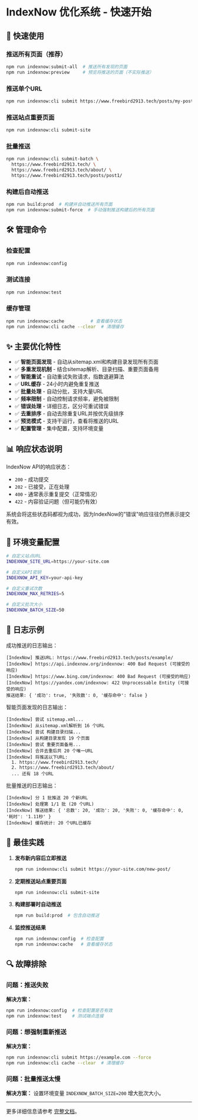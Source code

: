 # IndexNow 优化系统 - 快速开始

## 🚀 快速使用

### 推送所有页面（推荐）
```bash
npm run indexnow:submit-all  # 推送所有发现的页面
npm run indexnow:preview     # 预览将推送的页面（不实际推送）
```

### 推送单个URL
```bash
npm run indexnow:cli submit https://www.freebird2913.tech/posts/my-post/
```

### 推送站点重要页面
```bash
npm run indexnow:cli submit-site
```

### 批量推送
```bash
npm run indexnow:cli submit-batch \
  https://www.freebird2913.tech/ \
  https://www.freebird2913.tech/about/ \
  https://www.freebird2913.tech/posts/post1/
```

### 构建后自动推送
```bash
npm run build:prod  # 构建并自动推送所有页面
npm run indexnow:submit-force  # 手动强制推送构建后的所有页面
```

## 🛠️ 管理命令

### 检查配置
```bash
npm run indexnow:config
```

### 测试连接
```bash
npm run indexnow:test
```

### 缓存管理
```bash
npm run indexnow:cache          # 查看缓存状态
npm run indexnow:cli cache --clear  # 清理缓存
```

## ✨ 主要优化特性

- ✅ **智能页面发现** - 自动从sitemap.xml和构建目录发现所有页面
- ✅ **多重发现机制** - 结合sitemap解析、目录扫描、重要页面备用
- ✅ **智能重试** - 自动重试失败请求，指数退避算法
- ✅ **URL缓存** - 24小时内避免重复推送
- ✅ **批量处理** - 自动分批，支持大量URL
- ✅ **频率限制** - 自动控制请求频率，避免被限制
- ✅ **错误处理** - 详细日志，区分可重试错误
- ✅ **去重排序** - 自动去除重复URL并按优先级排序
- ✅ **预览模式** - 支持干运行，查看将推送的URL
- ✅ **配置管理** - 集中配置，支持环境变量

## 📊 响应状态说明

IndexNow API的响应状态：
- `200` - 成功提交
- `202` - 已接受，正在处理
- `400` - 通常表示重复提交（正常情况）
- `422` - 内容验证问题（但可能仍有效）

系统会将这些状态码都视为成功，因为IndexNow的"错误"响应往往仍然表示提交有效。

## 🔧 环境变量配置

```bash
# 自定义站点URL
INDEXNOW_SITE_URL=https://your-site.com

# 自定义API密钥
INDEXNOW_API_KEY=your-api-key

# 自定义重试次数
INDEXNOW_MAX_RETRIES=5

# 自定义批次大小
INDEXNOW_BATCH_SIZE=50
```

## 📝 日志示例

成功推送的日志输出：
```
[IndexNow] 推送URL: https://www.freebird2913.tech/posts/example/
[IndexNow] https://api.indexnow.org/indexnow: 400 Bad Request (可接受的响应)
[IndexNow] https://www.bing.com/indexnow: 400 Bad Request (可接受的响应)
[IndexNow] https://yandex.com/indexnow: 422 Unprocessable Entity (可接受的响应)
推送结果: { '成功': true, '失败数': 0, '缓存命中': false }
```

智能页面发现的日志输出：
```
[IndexNow] 尝试 sitemap.xml...
[IndexNow] 从sitemap.xml解析到 16 个URL
[IndexNow] 尝试 构建目录扫描...
[IndexNow] 从构建目录发现 19 个页面
[IndexNow] 尝试 重要页面备用...
[IndexNow] 合并去重后共 20 个唯一URL
[IndexNow] 将推送以下URL:
  1. https://www.freebird2913.tech/
  2. https://www.freebird2913.tech/about/
  ... 还有 18 个URL
```

批量推送的日志输出：
```
[IndexNow] 分 1 批推送 20 个新URL
[IndexNow] 处理第 1/1 批 (20 个URL)
[IndexNow] 推送结果: { '总数': 20, '成功': 20, '失败': 0, '缓存命中': 0, '耗时': '1.11秒' }
[IndexNow] 缓存统计: 20 个URL已缓存
```

## 🎯 最佳实践

1. **发布新内容后立即推送**
   ```bash
   npm run indexnow:cli submit https://your-site.com/new-post/
   ```

2. **定期推送站点重要页面**
   ```bash
   npm run indexnow:cli submit-site
   ```

3. **构建部署时自动推送**
   ```bash
   npm run build:prod  # 包含自动推送
   ```

4. **监控推送结果**
   ```bash
   npm run indexnow:config  # 检查配置
   npm run indexnow:cache   # 查看缓存状态
   ```

## 🔍 故障排除

### 问题：推送失败
**解决方案：**
```bash
npm run indexnow:config  # 检查配置是否有效
npm run indexnow:test    # 测试端点连接
```

### 问题：想强制重新推送
**解决方案：**
```bash
npm run indexnow:cli submit https://example.com --force
npm run indexnow:cli cache --clear  # 清理缓存
```

### 问题：批量推送太慢
**解决方案：**
设置环境变量 `INDEXNOW_BATCH_SIZE=200` 增大批次大小。

---

更多详细信息请参考 [完整文档](./indexnow-optimization.md)。